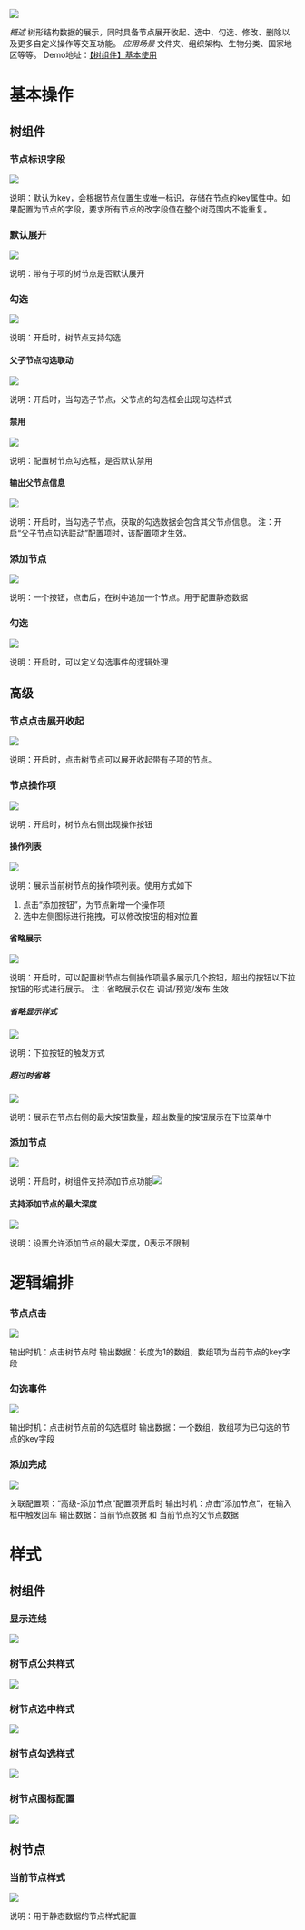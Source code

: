 ![](img/img1.webp)


_概述_
树形结构数据的展示，同时具备节点展开收起、选中、勾选、修改、删除以及更多自定义操作等交互功能。
_应用场景_
文件夹、组织架构、生物分类、国家地区等等。
Demo地址：[【树组件】基本使用](https://my.mybricks.world/mybricks-pc-page/index.html?id=470870747357253)
# **基本操作**
## **树组件**
### **节点标识字段**
![](img/img2.webp)

说明：默认为key，会根据节点位置生成唯一标识，存储在节点的key属性中。如果配置为节点的字段，要求所有节点的改字段值在整个树范围内不能重复。

### **默认展开**
![](img/img3.webp)

说明：带有子项的树节点是否默认展开

### **勾选**
![](img/img4.webp)

说明：开启时，树节点支持勾选

#### **父子节点勾选联动**
![](img/img5.webp)

说明：开启时，当勾选子节点，父节点的勾选框会出现勾选样式

#### **禁用**
![](img/img6.webp)

说明：配置树节点勾选框，是否默认禁用

#### **输出父节点信息**
![](img/img7.webp)

说明：开启时，当勾选子节点，获取的勾选数据会包含其父节点信息。
注：开启“父子节点勾选联动”配置项时，该配置项才生效。

### **添加节点**
![](img/img8.webp)

说明：一个按钮，点击后，在树中追加一个节点。用于配置静态数据

### **勾选**
![](img/img9.webp)

说明：开启时，可以定义勾选事件的逻辑处理

## **高级**
### **节点点击展开收起**
![](img/img10.webp)

说明：开启时，点击树节点可以展开收起带有子项的节点。

### **节点操作项**
![](img/img11.webp)

说明：开启时，树节点右侧出现操作按钮

#### **操作列表**
![](img/img12.webp)

说明：展示当前树节点的操作项列表。使用方式如下

1. 点击“添加按钮”，为节点新增一个操作项
2. 选中左侧图标进行拖拽，可以修改按钮的相对位置



#### **省略展示**
![](img/img13.webp)

说明：开启时，可以配置树节点右侧操作项最多展示几个按钮，超出的按钮以下拉按钮的形式进行展示。
注：省略展示仅在 调试/预览/发布 生效

##### **省略显示样式**
![](img/img14.webp)

说明：下拉按钮的触发方式

##### **超过时省略**
![](img/img15.webp)

说明：展示在节点右侧的最大按钮数量，超出数量的按钮展示在下拉菜单中

### **添加节点**
![](img/img16.webp)

说明：开启时，树组件支持添加节点功能![](img/img17.webp)


#### **支持添加节点的最大深度**
![](img/img18.webp)

说明：设置允许添加节点的最大深度，0表示不限制

# **逻辑编排**
### **节点点击**
![](img/img19.png)

输出时机：点击树节点时
输出数据：长度为1的数组，数组项为当前节点的key字段

### **勾选事件**
![](img/img20.png)

输出时机：点击树节点前的勾选框时
输出数据：一个数组，数组项为已勾选的节点的key字段

### **添加完成**
![](img/img21.png)

关联配置项：“高级-添加节点”配置项开启时
输出时机：点击“添加节点”，在输入框中触发回车
输出数据：当前节点数据 和 当前节点的父节点数据

# **样式**
## **树组件**
### **显示连线**
![](img/img22.png)

### **树节点公共样式**
![](img/img23.png)

### **树节点选中样式**
![](img/img24.png)

### **树节点勾选样式**
![](img/img25.png)

### **树节点图标配置**
![](img/img26.png)

## **树节点**
### **当前节点样式**
![](img/img27.png)

说明：用于静态数据的节点样式配置

